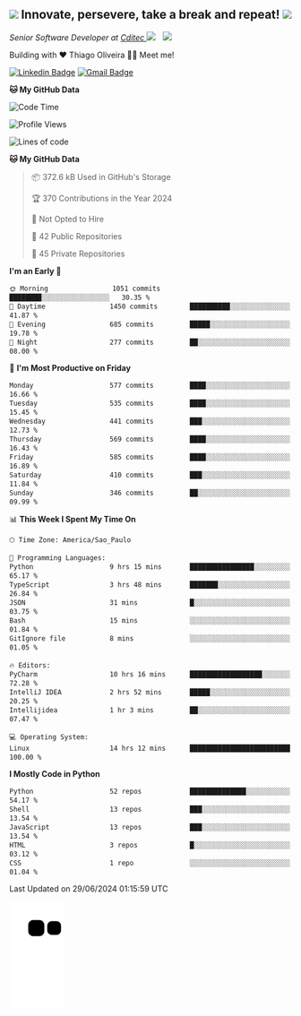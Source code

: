 <h2><img src="https://emojis.slackmojis.com/emojis/images/1531849430/4246/blob-sunglasses.gif?1531849430" width="30"/> Innovate, persevere, take a break and repeat! <img src="https://media.giphy.com/media/12oufCB0MyZ1Go/giphy.gif" width="50"></h2>
<img align='right' src="https://media.giphy.com/media/M9gbBd9nbDrOTu1Mqx/giphy.gif" width="230">
<p><em>Senior Software Developer at <a href="https://www.cditec.com.br/">Cditec
</a><img src="https://media.giphy.com/media/WUlplcMpOCEmTGBtBW/giphy.gif" width="30"> 
</em></p>



Building with ❤️ Thiago Oliveira 👋🏽 Meet me!

[![Linkedin Badge](https://img.shields.io/badge/-Thiago-blue?style=flat-square&logo=Linkedin&logoColor=white&link=https://www.linkedin.com/in/tgmarinho/)](https://www.linkedin.com/in/thiagoceconelo/) 
[![Gmail Badge](https://img.shields.io/badge/-thiceconelo@gmail.com-c14438?style=flat-square&logo=Gmail&logoColor=white&link=mailto:thiceconelo@gmail.com)](mailto:thiceconelo@gmail.com)

</em></p>

<!-- <span style="height ">
![Anurag's GitHub stats](https://github-readme-stats.vercel.app/api?username=arthurspk&show_icons=true&theme=tokyonight)
</span> -->

**🐱 My GitHub Data** 
<!--START_SECTION:waka-->
![Code Time](http://img.shields.io/badge/Code%20Time-1%2C440%20hrs%2033%20mins-blue)

![Profile Views](http://img.shields.io/badge/Profile%20Views-0-blue)

![Lines of code](https://img.shields.io/badge/From%20Hello%20World%20I%27ve%20Written-4.9%20million%20lines%20of%20code-blue)

**🐱 My GitHub Data** 

> 📦 372.6 kB Used in GitHub's Storage 
 > 
> 🏆 370 Contributions in the Year 2024
 > 
> 🚫 Not Opted to Hire
 > 
> 📜 42 Public Repositories 
 > 
> 🔑 45 Private Repositories 
 > 
**I'm an Early 🐤** 

```text
🌞 Morning                1051 commits        ████████░░░░░░░░░░░░░░░░░   30.35 % 
🌆 Daytime                1450 commits        ██████████░░░░░░░░░░░░░░░   41.87 % 
🌃 Evening                685 commits         █████░░░░░░░░░░░░░░░░░░░░   19.78 % 
🌙 Night                  277 commits         ██░░░░░░░░░░░░░░░░░░░░░░░   08.00 % 
```
📅 **I'm Most Productive on Friday** 

```text
Monday                   577 commits         ████░░░░░░░░░░░░░░░░░░░░░   16.66 % 
Tuesday                  535 commits         ████░░░░░░░░░░░░░░░░░░░░░   15.45 % 
Wednesday                441 commits         ███░░░░░░░░░░░░░░░░░░░░░░   12.73 % 
Thursday                 569 commits         ████░░░░░░░░░░░░░░░░░░░░░   16.43 % 
Friday                   585 commits         ████░░░░░░░░░░░░░░░░░░░░░   16.89 % 
Saturday                 410 commits         ███░░░░░░░░░░░░░░░░░░░░░░   11.84 % 
Sunday                   346 commits         ██░░░░░░░░░░░░░░░░░░░░░░░   09.99 % 
```


📊 **This Week I Spent My Time On** 

```text
🕑︎ Time Zone: America/Sao_Paulo

💬 Programming Languages: 
Python                   9 hrs 15 mins       ████████████████░░░░░░░░░   65.17 % 
TypeScript               3 hrs 48 mins       ███████░░░░░░░░░░░░░░░░░░   26.84 % 
JSON                     31 mins             █░░░░░░░░░░░░░░░░░░░░░░░░   03.75 % 
Bash                     15 mins             ░░░░░░░░░░░░░░░░░░░░░░░░░   01.84 % 
GitIgnore file           8 mins              ░░░░░░░░░░░░░░░░░░░░░░░░░   01.05 % 

🔥 Editors: 
PyCharm                  10 hrs 16 mins      ██████████████████░░░░░░░   72.28 % 
IntelliJ IDEA            2 hrs 52 mins       █████░░░░░░░░░░░░░░░░░░░░   20.25 % 
Intellijidea             1 hr 3 mins         ██░░░░░░░░░░░░░░░░░░░░░░░   07.47 % 

💻 Operating System: 
Linux                    14 hrs 12 mins      █████████████████████████   100.00 % 
```

**I Mostly Code in Python** 

```text
Python                   52 repos            ██████████████░░░░░░░░░░░   54.17 % 
Shell                    13 repos            ███░░░░░░░░░░░░░░░░░░░░░░   13.54 % 
JavaScript               13 repos            ███░░░░░░░░░░░░░░░░░░░░░░   13.54 % 
HTML                     3 repos             █░░░░░░░░░░░░░░░░░░░░░░░░   03.12 % 
CSS                      1 repo              ░░░░░░░░░░░░░░░░░░░░░░░░░   01.04 % 
```




 Last Updated on 29/06/2024 01:15:59 UTC
<!--END_SECTION:waka-->

![Snake animation](https://github.com/rafaballerini/rafaballerini/blob/output/github-contribution-grid-snake.svg)


<!---
ceconelo/ceconelo is a ✨ special ✨ repository because its `README.md` (this file) appears on your GitHub profile.
You can click the Preview link to take a look at your changes.
--->
